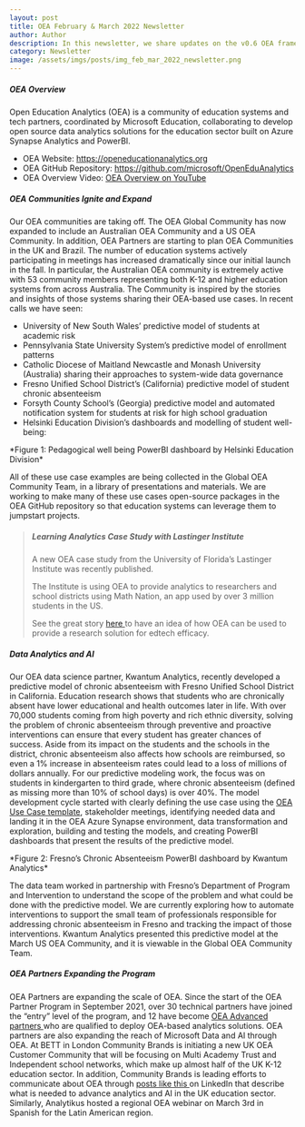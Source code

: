 ```yaml
---
layout: post
title: OEA February & March 2022 Newsletter
author: Author
description: In this newsletter, we share updates on the v0.6 OEA framework release, skills reporting and CLRs and others.
category: Newsletter
image: /assets/imgs/posts/img_feb_mar_2022_newsletter.png
---
```


##### OEA Overview

Open Education Analytics (OEA) is a community of education systems and tech partners, coordinated by Microsoft Education, collaborating to develop open source data analytics solutions for the education sector built on Azure Synapse Analytics and PowerBI.  

- OEA Website: <a href="https://openeducationanalytics.org" target="_blank">https://openeducationanalytics.org </a>
- OEA GitHub Repository: <a href="https://github.com/microsoft/OpenEduAnalytics" target="_blank">https://github.com/microsoft/OpenEduAnalytics</a>
- OEA Overview Video: <a href="https://www.youtube.com/watch?v=q6snp28bBQU&t=1s" target="_blank">OEA Overview on YouTube </a>

##### OEA Communities Ignite and Expand
Our OEA communities are taking off. The OEA Global Community has now expanded to include an Australian OEA Community and a US OEA Community. In addition, OEA Partners are starting to plan OEA Communities in the UK and Brazil. The number of education systems actively participating in meetings has increased dramatically since our initial launch in the fall. In particular, the Australian OEA community is extremely active with 53 community members representing both K-12 and higher education systems from across Australia. 
The Community is inspired by the stories and insights of those systems sharing their OEA-based use cases. In recent calls we have seen:
- University of New South Wales’ predictive model of students at academic risk
- Pennsylvania State University System’s predictive model of enrollment patterns
- Catholic Diocese of Maitland Newcastle and Monash University (Australia) sharing their approaches to system-wide data governance
- Fresno Unified School District’s (California) predictive model of student chronic absenteeism
- Forsyth County School’s (Georgia) predictive model and automated notification system for students at risk for high school graduation
- Helsinki Education Division’s dashboards and modelling of student well-being:

<div class="container-wrapper text-center">
   <img src="{{ site.baseurl }}/assets/imgs/posts/img_helsinki_pedadogical.png" class="img-fluid w-100" alt="" />
</div>
*Figure 1: Pedagogical well being PowerBI dashboard by Helsinki Education Division*

All of these use case examples are being collected in the Global OEA Community Team, in a library of presentations and materials. We are working to make many of these use cases open-source packages in the OEA GitHub repository so that education systems can leverage them to jumpstart projects.

>
> ##### Learning Analytics Case Study with Lastinger Institute
>
> A new OEA case study from the University of Florida’s Lastinger Institute was recently published.
>   
> The Institute is using OEA to provide analytics to researchers and school districts using Math Nation, an app used by over 3 million students in the US.
> 
> See the great story <a href="https://customers.microsoft.com/en-us/story/1448383859637452651-mathnation-k12-edu-azure-en-united-states">here </a> to have an idea of how OEA can be used to provide a research solution for edtech efficacy. 

##### Data Analytics and AI

Our OEA data science partner, Kwantum Analytics, recently developed a predictive model of chronic absenteeism with Fresno Unified School District in California. 
Education research shows that students who are chronically absent have lower educational and health outcomes later in life. With over 70,000 students coming from 
high poverty and rich ethnic diversity, solving the problem of chronic absenteeism through preventive and proactive interventions can ensure that every student has 
greater chances of success. Aside from its impact on the students and the schools in the district, chronic absenteeism also affects how schools are reimbursed, 
so even a 1% increase in absenteeism rates could lead to a loss of millions of dollars annually. 
For our predictive modeling work, the focus was on students in kindergarten to third grade, where chronic absenteeism (defined as missing more than 10% of school days) is over 40%. 
The model development cycle started with clearly defining the use case using the <a href="https://view.officeapps.live.com/op/view.aspx?src=https%3A%2F%2Fraw.githubusercontent.com%2Fmicrosoft%2FOpenEduAnalytics%2Fmain%2Fdocs%2FOpen_Education_Analytics_Use_Case_Template_v3.docx&wdOrigin=BROWSELINK" target="_blank"> OEA Use Case template</a>, stakeholder meetings, identifying needed data
and landing it in the OEA Azure Synapse environment, data transformation and exploration, building and testing the models, and creating PowerBI dashboards that present the results of the predictive model.

<div class="container-wrapper text-center">
   <img src="{{ site.baseurl }}/assets/imgs/posts/img_fresno_chronic_absenteeism.png" class="img-fluid w-100" alt="" />
</div>
*Figure 2: Fresno’s Chronic Absenteeism PowerBI dashboard by Kwantum Analytics*

The data team worked in partnership with Fresno’s Department of Program and Intervention to understand the scope of the problem and what could be done with the 
predictive model. We are currently exploring how to automate interventions to support the small team of professionals responsible for addressing chronic absenteeism 
in Fresno and tracking the impact of those interventions. 
Kwantum Analytics presented this predictive model at the March US OEA Community, and it is viewable in the Global OEA Community Team.

##### OEA Partners Expanding the Program
OEA Partners are expanding the scale of OEA. Since the start of the OEA Partner Program in September 2021, over 30 technical partners have joined the “entry” level 
of the program, and 12 have become <a href="https://openeducationanalytics.org/partners/" target="_blank"> OEA Advanced partners </a> who are qualified to deploy OEA-based analytics solutions. 
OEA partners are also expanding the reach of Microsoft Data and AI through OEA. At BETT in London Community Brands is initiating a new UK OEA Customer Community 
that will be focusing on Multi Academy Trust and Independent school networks, which make up almost half of the UK K-12 education sector. 
In addition, Community Brands is leading efforts to communicate about OEA through  <a href="https://www.linkedin.com/pulse/future-education-analytics-open-matt-woodruff/?trackingId=fWSUrvlIQ3Cs0qfp3JfNgQ%3D%3D" target="_blank"> posts like this </a> on LinkedIn that describe what is needed to advance analytics 
and AI in the UK education sector. Similarly, Analytikus hosted a regional OEA webinar on March 3rd in Spanish for the Latin American region. 

